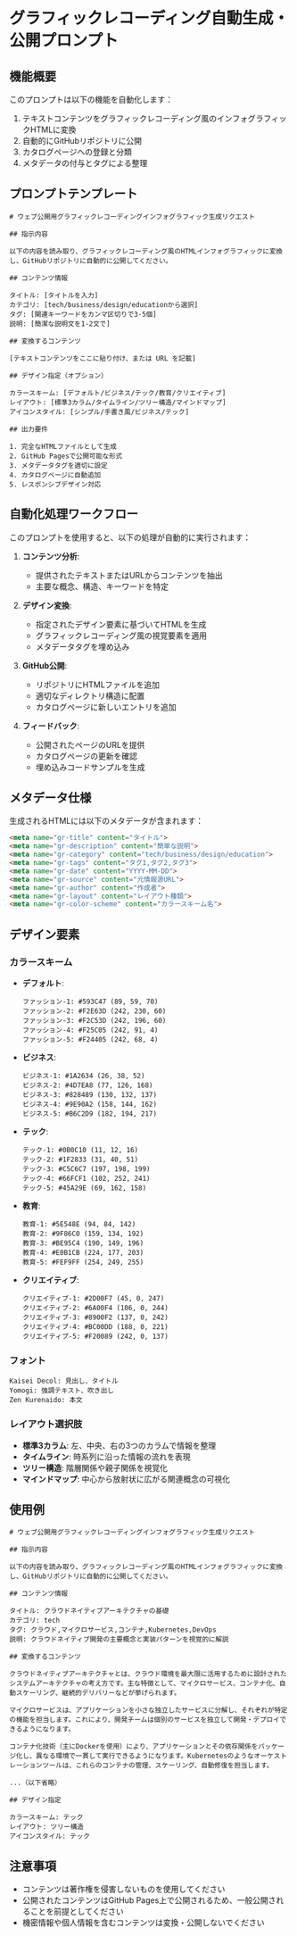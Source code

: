 # グラフィックレコーディング自動生成・公開プロンプト

## 機能概要

このプロンプトは以下の機能を自動化します：

1. テキストコンテンツをグラフィックレコーディング風のインフォグラフィックHTMLに変換
2. 自動的にGitHubリポジトリに公開
3. カタログページへの登録と分類
4. メタデータの付与とタグによる整理

## プロンプトテンプレート

```
# ウェブ公開用グラフィックレコーディングインフォグラフィック生成リクエスト

## 指示内容

以下の内容を読み取り、グラフィックレコーディング風のHTMLインフォグラフィックに変換し、GitHubリポジトリに自動的に公開してください。

## コンテンツ情報

タイトル: [タイトルを入力]
カテゴリ: [tech/business/design/educationから選択]
タグ: [関連キーワードをカンマ区切りで3-5個]
説明: [簡潔な説明文を1-2文で]

## 変換するコンテンツ

[テキストコンテンツをここに貼り付け、または URL を記載]

## デザイン指定（オプション）

カラースキーム: [デフォルト/ビジネス/テック/教育/クリエイティブ]
レイアウト: [標準3カラム/タイムライン/ツリー構造/マインドマップ]
アイコンスタイル: [シンプル/手書き風/ビジネス/テック]

## 出力要件

1. 完全なHTMLファイルとして生成
2. GitHub Pagesで公開可能な形式
3. メタデータタグを適切に設定
4. カタログページに自動追加
5. レスポンシブデザイン対応
```

## 自動化処理ワークフロー

このプロンプトを使用すると、以下の処理が自動的に実行されます：

1. **コンテンツ分析**:
   - 提供されたテキストまたはURLからコンテンツを抽出
   - 主要な概念、構造、キーワードを特定

2. **デザイン変換**:
   - 指定されたデザイン要素に基づいてHTMLを生成
   - グラフィックレコーディング風の視覚要素を適用
   - メタデータタグを埋め込み

3. **GitHub公開**:
   - リポジトリにHTMLファイルを追加
   - 適切なディレクトリ構造に配置
   - カタログページに新しいエントリを追加

4. **フィードバック**:
   - 公開されたページのURLを提供
   - カタログページの更新を確認
   - 埋め込みコードサンプルを生成

## メタデータ仕様

生成されるHTMLには以下のメタデータが含まれます：

```html
<meta name="gr-title" content="タイトル">
<meta name="gr-description" content="簡単な説明">
<meta name="gr-category" content="tech/business/design/education">
<meta name="gr-tags" content="タグ1,タグ2,タグ3">
<meta name="gr-date" content="YYYY-MM-DD">
<meta name="gr-source" content="元情報源URL">
<meta name="gr-author" content="作成者">
<meta name="gr-layout" content="レイアウト種類">
<meta name="gr-color-scheme" content="カラースキーム名">
```

## デザイン要素

### カラースキーム

- **デフォルト**:
  ```
  ファッション-1: #593C47 (89, 59, 70)
  ファッション-2: #F2E63D (242, 230, 60)
  ファッション-3: #F2C53D (242, 196, 60)
  ファッション-4: #F25C05 (242, 91, 4)
  ファッション-5: #F24405 (242, 68, 4)
  ```

- **ビジネス**:
  ```
  ビジネス-1: #1A2634 (26, 38, 52)
  ビジネス-2: #4D7EA8 (77, 126, 168)
  ビジネス-3: #828489 (130, 132, 137)
  ビジネス-4: #9E90A2 (158, 144, 162)
  ビジネス-5: #B6C2D9 (182, 194, 217)
  ```

- **テック**:
  ```
  テック-1: #0B0C10 (11, 12, 16)
  テック-2: #1F2833 (31, 40, 51)
  テック-3: #C5C6C7 (197, 198, 199)
  テック-4: #66FCF1 (102, 252, 241)
  テック-5: #45A29E (69, 162, 158)
  ```

- **教育**:
  ```
  教育-1: #5E548E (94, 84, 142)
  教育-2: #9F86C0 (159, 134, 192)
  教育-3: #BE95C4 (190, 149, 196)
  教育-4: #E0B1CB (224, 177, 203)
  教育-5: #FEF9FF (254, 249, 255)
  ```

- **クリエイティブ**:
  ```
  クリエイティブ-1: #2D00F7 (45, 0, 247)
  クリエイティブ-2: #6A00F4 (106, 0, 244)
  クリエイティブ-3: #8900F2 (137, 0, 242)
  クリエイティブ-4: #BC00DD (188, 0, 221)
  クリエイティブ-5: #F20089 (242, 0, 137)
  ```

### フォント

```
Kaisei Decol: 見出し、タイトル
Yomogi: 強調テキスト、吹き出し
Zen Kurenaido: 本文
```

### レイアウト選択肢

- **標準3カラム**: 左、中央、右の3つのカラムで情報を整理
- **タイムライン**: 時系列に沿った情報の流れを表現
- **ツリー構造**: 階層関係や親子関係を視覚化
- **マインドマップ**: 中心から放射状に広がる関連概念の可視化

## 使用例

```
# ウェブ公開用グラフィックレコーディングインフォグラフィック生成リクエスト

## 指示内容

以下の内容を読み取り、グラフィックレコーディング風のHTMLインフォグラフィックに変換し、GitHubリポジトリに自動的に公開してください。

## コンテンツ情報

タイトル: クラウドネイティブアーキテクチャの基礎
カテゴリ: tech
タグ: クラウド,マイクロサービス,コンテナ,Kubernetes,DevOps
説明: クラウドネイティブ開発の主要概念と実装パターンを視覚的に解説

## 変換するコンテンツ

クラウドネイティブアーキテクチャとは、クラウド環境を最大限に活用するために設計されたシステムアーキテクチャの考え方です。主な特徴として、マイクロサービス、コンテナ化、自動スケーリング、継続的デリバリーなどが挙げられます。

マイクロサービスは、アプリケーションを小さな独立したサービスに分解し、それぞれが特定の機能を担当します。これにより、開発チームは個別のサービスを独立して開発・デプロイできるようになります。

コンテナ化技術（主にDockerを使用）により、アプリケーションとその依存関係をパッケージ化し、異なる環境で一貫して実行できるようになります。Kubernetesのようなオーケストレーションツールは、これらのコンテナの管理、スケーリング、自動修復を担当します。

...（以下省略）

## デザイン指定

カラースキーム: テック
レイアウト: ツリー構造
アイコンスタイル: テック
```

## 注意事項

- コンテンツは著作権を侵害しないものを使用してください
- 公開されたコンテンツはGitHub Pages上で公開されるため、一般公開されることを前提としてください
- 機密情報や個人情報を含むコンテンツは変換・公開しないでください